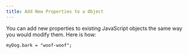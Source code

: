 ```yaml
---
title: Add New Properties to a Object
---
```

You can add new properties to existing JavaScript objects the same way you would modify them. Here is how:

    myDog.bark = "woof-woof";